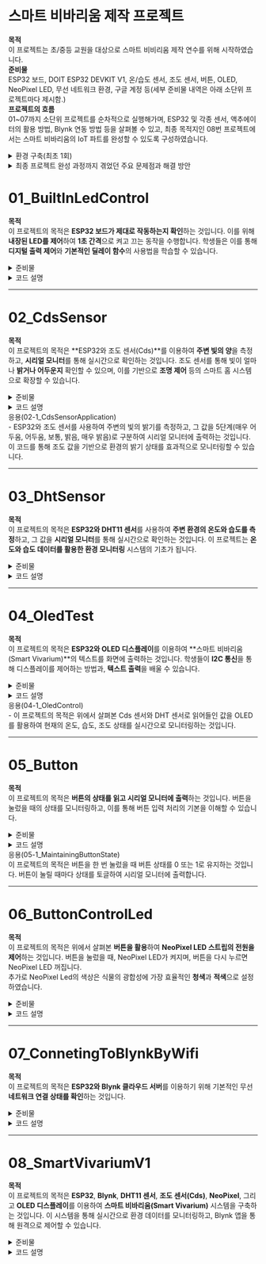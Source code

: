 # 스마트 비바리움 제작 프로젝트
**목적**<br>
이 프로젝트는 초/중등 교원을 대상으로 스마트 비비리움 제작 연수를 위해 시작하였습니다.<br>
**준비물**<br>
ESP32 보드, DOIT ESP32 DEVKIT V1, 온/습도 센서, 조도 센서, 버튼, OLED, NeoPixel LED, 무선 네트워크 환경, 구글 계정 등(세부 준비물 내역은 아래 소단위 프로젝트마다 제시함.)<br>
**프로젝트의 흐름**<br>
01~07까지 소단위 프로젝트를 순차적으로 실행해가며, ESP32 및 각종 센서, 액추에이터의 활용 방법, Blynk 연동 방법 등을 살펴볼 수 있고, 최종 목적지인 08번 프로젝트에서는 스마트 비바리움의 IoT 파트를 완성할 수 있도록 구성하였습니다.<br>
<details>
  <summary>환경 구축(최초 1회)</summary>
  1. OS에 맞는 [Arduino IDE 설치](https://www.arduino.cc/en/software)<br>
  2. 필요한 경우 시스템 언어 변경(File/Arduino IED->Preferences->재시작)<br>
  3. 기본 설정->추가 보드 관리자 URL->'비공식 보드 지원 URL 목록을 보려면 클릭하십시오.' 클릭->'Espressif ESP32' 검색->해당 '*.json'파일 복사/붙여넣기 후 확인<br>
  4. 보드 매니저->'esp32 by Espressif Systems'설치<br>
  5. PC와 ESP32 연결<br>
  6. 보드 및 포트를 아래와 같이 연결<br>
     - 보드: DOIT ESP32 DEVKIT V1<br>
     - 포트: Serial Port(USB), 포트 번호는 COM4, COM3 등으로 다를 수 있음.<br>
  7. [ESP32 업로드 에러 발생 시][https://docs.google.com/presentation/d/1MqSPEBPEWeh-agVcmBz7CRioSePWG-13oV_nJNzy-uo/edit?usp=sharing]<br>
  7. ESP32 업로드 에러 발생 시
  <a href="https://docs.google.com/presentation/d/1MqSPEBPEWeh-agVcmBz7CRioSePWG-13oV_nJNzy-uo/edit?usp=sharing">문제 해결 방법</a>
</details>
<details>
  <summary>최종 프로젝트 완성 과정까지 겪었던 주요 문제점과 해결 방안</summary>

  **1. 문제점: LED가 계속 깜빡거림**  
  - **원인**: `LedOnOff()` 함수가 타이머에 의해 주기적으로 호출되어 버튼을 누르지 않아도 LED가 반복해서 깜빡거리는 문제가 발생.
  - **해결 방안**: 타이머에서 `LedOnOff()` 호출을 제거하고, 버튼 입력을 확인하는 `handleButtonPress()` 함수로 버튼이 눌렸을 때만 LED 상태를 변경하도록 수정.

  **2. 문제점: Blynk 앱에서 LED 제어가 정상적으로 동작하지 않음**  
  - **원인**: Blynk 핸들러에서 `led_state` 값을 업데이트하는 과정에서 LED 상태가 제대로 반영되지 않음.
  - **해결 방안**: `BLYNK_WRITE(V3)` 핸들러에서 받은 값을 기반으로 `updateLEDState()` 함수를 호출하여, Blynk 앱에서 보낸 값에 맞게 LED 상태를 정확히 제어하도록 수정.

  **3. 문제점: 버튼 입력 시 LED 상태가 불안정함**  
  - **원인**: 버튼 디바운싱 처리가 부족하여, 빠르게 버튼을 누르면 LED 상태가 불안정하게 변하는 문제가 발생.
  - **해결 방안**: `handleButtonPress()` 함수에서 **디바운싱 처리**를 강화하고, 버튼이 눌릴 때와 떼었을 때만 LED 상태를 변경하도록 로직을 개선. 또한, **풀업(Pull-up) 저항**을 활성화하여, GPIO 핀의 불안정한 상태(floating)를 방지하기 위해 `pinMode(BUTTON_PIN, INPUT_PULLUP)`을 적용. 이로 인해 버튼 입력이 안정적으로 처리됨.

  **4. 문제점: OLED 화면에 값이 제대로 갱신되지 않음**  
  - **원인**: 디스플레이 버퍼가 제대로 초기화되지 않거나, 센서 데이터를 읽는 주기와 디스플레이 업데이트 주기가 맞지 않음.
  - **해결 방안**: `showDisplay()` 함수에서 디스플레이를 초기화한 후 값을 출력하도록 하고, 타이머로 주기적으로 값을 갱신하여 문제가 해결됨.

  **5. 문제점: WiFi 연결 오류**  
  - **원인**: WiFi 연결 시, 일부 설정이 제대로 적용되지 않아 ESP32가 네트워크에 연결되지 않거나 Blynk 서버와 통신하지 못하는 문제가 발생.
  - **해결 방안**: WiFi 및 Blynk 관련 설정은 `#define`으로 먼저 정의한 후 관련 함수들을 `#include`로 호출함으로써 `Blynk.begin()`에서 올바르게 호출되도록 수정. 이로 인해 WiFi 및 Blynk 연결 오류가 해결됨.

</details>


# 01_BuiltInLedControl

**목적**  
이 프로젝트의 목적은 **ESP32 보드가 제대로 작동하는지 확인**하는 것입니다. 이를 위해 **내장된 LED를 제어**하여 **1초 간격**으로 켜고 끄는 동작을 수행합니다. 학생들은 이를 통해 **디지털 출력 제어**와 **기본적인 딜레이 함수**의 사용법을 학습할 수 있습니다.

<details>
  <summary>준비물</summary>
  - ESP32 개발 보드<br>
  - USB 케이블(ESP32와 PC 연결용)<br>
  - Arduino IDE (코드 작성 및 업로드)<br>
</details>

<details>
  <summary>코드 설명</summary>
  이 실습에서는 ESP32 내장 LED를 활용하여 간단한 점멸 제어를 수행합니다.<br>
  GPIO 2번 핀에 연결된 내장 LED를 1초마다 켜고 끄는 동작을 반복하게 됩니다.<br>
  이를 통해 ESP32가 **정상적으로 작동하는지** 확인할 수 있습니다.  
</details>

---

# 02_CdsSensor

**목적**  
이 프로젝트의 목적은 **ESP32와 조도 센서(Cds)**를 이용하여 **주변 빛의 양**을 측정하고, **시리얼 모니터**를 통해 실시간으로 확인하는 것입니다. 조도 센서를 통해 빛이 얼마나 **밝거나 어두운지** 확인할 수 있으며, 이를 기반으로 **조명 제어** 등의 스마트 홈 시스템으로 확장할 수 있습니다.

<details>
  <summary>준비물</summary>
  - ESP32 개발 보드<br>  
  - 조도 센서(Cds)<br>
  - 점퍼 와이어<br>
  - USB 케이블(ESP32와 PC 연결용)<br>
  - Arduino IDE(코드 작성 및 업로드)<br>
</details>

<details>
  <summary>코드 설명</summary>
  - GPIO 39번 핀을 사용하여 조도 센서의 아날로그 값을 읽어들입니다.<br> 
  - 시리얼 모니터를 통해 실시간으로 빛의 강도를 모니터링합니다.<br>
  - delay(1000)을 사용해 1초 간격으로 값을 출력하여 효율적인 모니터링을 구현합니다.<br>
  - 읽어들인 아날로그 값(0 ~ 4095)은 빛의 양에 따라 변화하며, 값이 낮을수록 어두운 상태, 값이 높을수록 밝은 상태를 의미합니다.<br>
</details>

  <summary>응용(02-1_CdsSensorApplication)</summary>
  - ESP32와 조도 센서를 사용하여 주변의 빛의 밝기를 측정하고, 그 값을 5단계(매우 어두움, 어두움, 보통, 밝음, 매우 밝음)로 구분하여 시리얼 모니터에 출력하는 것입니다. 이 코드를 통해 조도 값을 기반으로 환경의 밝기 상태를 효과적으로 모니터링할 수 있습니다.

---

# 03_DhtSensor

**목적**  
이 프로젝트의 목적은 **ESP32와 DHT11 센서**를 사용하여 **주변 환경의 온도와 습도를 측정**하고, 그 값을 **시리얼 모니터**를 통해 실시간으로 확인하는 것입니다. 이 프로젝트는 **온도와 습도 데이터를 활용한 환경 모니터링** 시스템의 기초가 됩니다.

<details>
  <summary>준비물</summary>
  - ESP32 개발 보드<br>
  - DHT11 온습도 센서<br>
  - 점퍼 와이어<br>
  - USB 케이블 (ESP32와 PC 연결용)<br>
  - Arduino IDE (코드 작성 및 업로드)<br>
  - DHT 라이브러리 (Arduino IDE에서 설치, 본 실습에서는 DHT sensor library by Adafruit 사용)<br>
</details>

<details>
  <summary>코드 설명</summary>
  - GPIO 14번 핀에 연결된 DHT11 센서로부터 온도와 습도 데이터를 읽어들입니다.<br>
  - `dht.readTemperature()` 함수로 온도 값을, `dht.readHumidity()` 함수로 습도 값을 읽습니다.<br>
  - 읽어들인 값은 시리얼 모니터를 통해 출력되며, 2초 간격으로 데이터를 갱신합니다.<br>
  - DHT11 센서는 2초 이상의 딜레이가 필요하므로, 각 데이터 읽기 전 `delay(2000)`을 사용합니다.<br>
  - 9600 baud rate로 시리얼 통신을 설정하여, 읽어들인 데이터를 출력합니다.<br>
</details>

---

# 04_OledTest

**목적**  
이 프로젝트의 목적은 **ESP32와 OLED 디스플레이**를 이용하여 **스마트 비바리움(Smart Vivarium)**의 텍스트를 화면에 출력하는 것입니다. 학생들이 **I2C 통신**을 통해 디스플레이를 제어하는 방법과, **텍스트 출력**을 배울 수 있습니다.

<details>
  <summary>준비물</summary>
  - ESP32 개발 보드<br>
  - 128x64 OLED 디스플레이 (SSD1306)<br>
  - 점퍼 와이어<br>
  - USB 케이블(ESP32와 PC 연결용)<br>
  - Arduino IDE (코드 작성 및 업로드)<br>
  - Adafruit GFX 및 Adafruit SSD1306 라이브러리** (Arduino IDE에서 설치, 본 실습에서는 Adafruit SSD1306 by Adafruit 사용)<br>
</details>

<details>
  <summary>코드 설명</summary>
  - I2C 통신을 사용하여 SSD1306 OLED 디스플레이에 텍스트를 출력합니다.<br>
  - 디스플레이의 해상도(128x64)를 설정하고, 디스플레이 객체를 초기화한 후 텍스트를 출력합니다.<br>
  - 텍스트는 3줄로 구성되어 있으며, "Smart Vivarium"과 프로젝트 제작자 이름/닉네임을 포함합니다.<br>
  - `display.clearDisplay()`로 화면을 지우고, `display.setTextSize(2)`로 텍스트 크기를 두 배로 설정합니다.<br>
  - `display.println()`과 `display.print()`를 사용하여 각 줄에 텍스트를 출력하며, `display.display()`를 호출하여 내용을 OLED 화면에 실제로 출력합니다.<br>
  - 프로그램이 정상적으로 작동하지 않을 경우, 시리얼 모니터에 오류 메시지를 출력한 후 무한 루프에 빠져 오류를 디버깅할 수 있게 설정되어 있습니다.<br>
</details>

  <summary>응용(04-1_OledControl)</summary>
  - 이 프로젝트의 목적은 위에서 살펴본 Cds 센서와 DHT 센서로 읽어들인 값을 OLED를 활용하여 현재의 온도, 습도, 조도 상태를 실시간으로 모니터링하는 것입니다.<br>

  ---

# 05_Button

**목적**  
이 프로젝트의 목적은 **버튼의 상태를 읽고 시리얼 모니터에 출력**하는 것입니다. 버튼을 눌렀을 때의 상태를 모니터링하고, 이를 통해 버튼 입력 처리의 기본을 이해할 수 있습니다.

<details>
  <summary>준비물</summary>
  - ESP32 개발 보드<br>
  - 버튼<br>
  - 점퍼 와이어<br>
  - USB 케이블 (ESP32와 PC 연결용)<br>
  - Arduino IDE (코드 작성 및 업로드)<br>
</details>

<details>
  <summary>코드 설명</summary>
  - 버튼 핀 설정: `pinMode(BUTTON, INPUT)`을 사용하여 버튼 핀을 입력 모드로 설정합니다.<br>
  - 시리얼 통신 설정: `Serial.begin(9600)`으로 시리얼 통신의 전송 속도를 9600bps로 설정합니다.<br>
  - 버튼 상태 읽기: `digitalRead(BUTTON)`으로 버튼 핀의 디지털 입력 값을 읽어옵니다.<br>
  - 버튼 상태 출력: 읽어온 버튼 상태를 `Serial.println(buttonState)`를 사용하여 시리얼 모니터에 출력합니다.<br>
  - 딜레이 추가: `delay(100)`을 사용하여 버튼 상태를 읽는 간격을 100밀리초로 설정하여 입력 노이즈를 방지합니다.<br>
</details>

  <summary>응용(05-1_MaintainingButtonState)</summary>
 이 프로젝트의 목적은 버튼을 한 번 눌렀을 때 버튼 상태를 0 또는 1로 유지하는 것입니다. 버튼이 눌릴 때마다 상태를 토글하여 시리얼 모니터에 출력합니다.

 ---

 # 06_ButtonControlLed

**목적**  
이 프로젝트의 목적은 위에서 살펴본 **버튼을 활용**하여 **NeoPixel LED 스트립의 전원을 제어**하는 것입니다. 버튼을 눌렀을 때, NeoPixel LED가 켜지며, 버튼을 다시 누르면 NeoPixel LED 꺼집니다.<br>
추가로 NeoPixel Led의 색상은 식물의 광합성에 가장 효율적인 **청색**과 **적색**으로 설정하였습니다.

<details>
  <summary>준비물</summary>
  - ESP32 개발 보드<br>
  - NeoPixel LED 스트립 (픽셀 수: 9)<br>
  - 버튼<br>
  - 점퍼 와이어<br>
  - USB 케이블 (ESP32와 PC 연결용)<br>
  - Arduino IDE (코드 작성 및 업로드)<br>
  - Adafruit NeoPixel 라이브러리(Arduino IDE에서 설치, 본 실습에서는 Adafruit NeoPixel by Adafruit 사용)<br>
</details>

<details>
  <summary>코드 설명</summary>
  - 버튼 상태 읽기: `digitalRead(BUTTON_PIN)`을 사용하여 버튼의 현재 상태를 읽어옵니다.<br>
  - 버튼 상태 변화 감지: 버튼의 상태가 변화했는지 확인하고, 상태가 `HIGH`일 때 LED 상태를 토글합니다.<br>
  - LED 색상 설정: `isOn` 변수에 따라 LED의 색상을 설정합니다. 버튼이 눌리면 짝수 인덱스의 LED를 빨간색으로, 홀수 인덱스의 LED를 파란색으로 설정합니다. 버튼이 눌리지 않으면 모든 LED를 꺼서 LED를 끕니다.<br>
  - 디바운싱: 버튼 입력의 노이즈를 방지하기 위해 짧은 지연을 추가합니다.<br>
</details>

---

# 07_ConnetingToBlynkByWifi

**목적**  
이 프로젝트의 목적은 **ESP32와 Blynk 클라우드 서버**를 이용하기 위해 기본적인 무선 **네트워크 연결 상태를 확인**하는 것입니다.

<details>
  <summary>준비물</summary>
  - ESP32 개발 보드<br>
  - USB 케이블(ESP32와 PC 연결용)<br>
  - WiFi 네트워크 (SSID 및 비밀번호 필요. 5G는 연결이 안되므로 주의할 것)<br>
  - Blynk 템플릿 (Blynk 계정 및 인증 토큰 필요)<br>
  - Arduino IDE (코드 작성 및 업로드)<br>
  - Blynk 라이브러리 (Arduino IDE에서 설치, 본 실습에서는 Blynk by Volodymyr Shymanskyy 사용)<br>
</details>

<details>
  <summary>코드 설명</summary>
  - `Blynk.begin()` 함수를 사용하여 ESP32가 WiFi 네트워크와 Blynk 서버에 연결되도록 설정합니다.<br>
  - 내장 LED(2번 핀)를 제어하여 WiFi 및 Blynk 서버의 연결 상태를 시각적으로 확인할 수 있습니다.<br>
  - `Blynk.run()` 함수는 Blynk 라이브러리가 원활하게 동작하고, 서버와의 통신을 지속적으로 유지하도록 합니다.<br>
  - 연결 상태에 따라 LED를 깜빡이도록 하여, WiFi가 연결된 상태와 Blynk 서버에 연결된 상태를 눈으로 확인할 수 있습니다.<br>
  - WiFi가 연결된 경우: LED가 1초 간격으로 깜빡입니다.<br>
  - WiFi가 연결되지 않았거나, Blynk 서버에 연결되지 않은 경우: LED가 꺼져 있습니다.<br>
  - `Serial.begin(9600)`은 시리얼 모니터에서 디버깅 정보를 확인할 수 있도록 설정하였으며, Blynk 서버와의 통신 상태를 확인하는 데 사용할 수 있습니다.<br>
</details>

---

# 08_SmartVivariumV1

**목적**  
이 프로젝트의 목적은 **ESP32**, **Blynk**, **DHT11 센서**, **조도 센서(Cds)**, **NeoPixel**, 그리고 **OLED 디스플레이**를 이용하여 **스마트 비바리움(Smart Vivarium)** 시스템을 구축하는 것입니다. 이 시스템을 통해 실시간으로 환경 데이터를 모니터링하고, Blynk 앱을 통해 원격으로 제어할 수 있습니다.

<details>
  <summary>준비물</summary>
  - ESP32 개발 보드<br>
  - DHT11 온습도 센서<br>
  - 조도 센서(Cds)<br>
  - NeoPixel LED (9개)<br>
  - SSD1306 OLED 디스플레이<br>
  - 버튼 (GPIO 23에 연결)<br>
  - USB 케이블 (ESP32와 PC 연결용)<br>
  - WiFi 네트워크 (SSID 및 비밀번호 필요)<br>
  - Blynk 템플릿 (Blynk 계정 및 인증 토큰 필요)<br>
  - Arduino IDE (코드 작성 및 업로드)<br>
  - 필요한 라이브러리 (Blynk, Adafruit SSD1306, Adafruit GFX, Adafruit NeoPixel, DHT)
</details>

<details>
  <summary>코드 설명</summary>
  - WiFi 및 Blynk 연결: `Blynk.begin()`을 사용하여 ESP32가 WiFi 네트워크와 Blynk 서버에 연결되도록 설정합니다.<br>
  - 온습도 측정: `dhtEvent()` 함수는 DHT11 센서를 사용하여 실시간으로 온도와 습도를 측정하고, 측정된 데이터를 Blynk 앱으로 전송합니다.<br>
  - 조도 측정: `cdsEvent()` 함수는 조도 센서(Cds)를 사용하여 빛의 밝기를 측정하고, 이를 Blynk 앱으로 전송합니다.<br>
  - OLED 디스플레이: `showDisplay()` 함수는 OLED 디스플레이에 실시간으로 측정된 온도, 습도, 조도 값을 출력합니다.<br>
  - NeoPixel 제어: `updateLEDState()` 함수는 NeoPixel LED의 상태를 제어하며, Blynk 앱 또는 버튼을 통해 켜고 끌 수 있습니다.<br>
  - 버튼 제어: `handleButtonPress()` 함수는 버튼을 눌렀을 때 NeoPixel LED 상태를 토글합니다. 버튼이 눌릴 때 LED 상태가 바뀌고, 변경된 상태는 Blynk 앱으로 전송됩니다.<br>
  - Blynk 앱 제어: `BLYNK_WRITE(V3)` 핸들러는 Blynk 앱에서 V3 가상 핀을 통해 LED를 제어하며, 앱에서 보내온 값을 기반으로 NeoPixel LED의 상태를 제어합니다.<br>
  - 타이머 설정: `timer.setInterval()` 함수를 사용하여 일정 시간마다 센서 데이터를 읽고, OLED 디스플레이를 갱신하며, Blynk 서버와 통신합니다.
</details>

